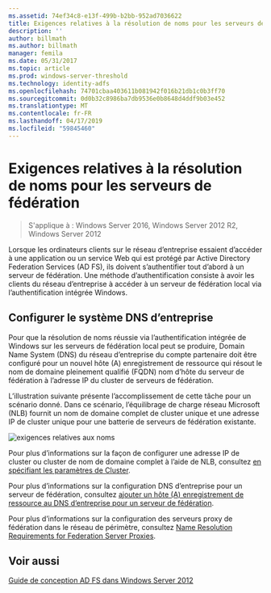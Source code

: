 ```yaml
---
ms.assetid: 74ef34c8-e13f-499b-b2bb-952ad7036622
title: Exigences relatives à la résolution de noms pour les serveurs de fédération
description: ''
author: billmath
ms.author: billmath
manager: femila
ms.date: 05/31/2017
ms.topic: article
ms.prod: windows-server-threshold
ms.technology: identity-adfs
ms.openlocfilehash: 74701cbaa403611b081942f016b21db1c0b3ff70
ms.sourcegitcommit: 0d0b32c8986ba7db9536e0b8648d4ddf9b03e452
ms.translationtype: MT
ms.contentlocale: fr-FR
ms.lasthandoff: 04/17/2019
ms.locfileid: "59845460"
---
```

# <a name="name-resolution-requirements-for-federation-servers"></a>Exigences relatives à la résolution de noms pour les serveurs de fédération

>S'applique à : Windows Server 2016, Windows Server 2012 R2, Windows Server 2012

Lorsque les ordinateurs clients sur le réseau d’entreprise essaient d’accéder à une application ou un service Web qui est protégé par Active Directory Federation Services \(AD FS\), ils doivent s’authentifier tout d’abord à un serveur de fédération. Une méthode d’authentification consiste à avoir les clients du réseau d’entreprise à accéder à un serveur de fédération local via l’authentification intégrée Windows.  
  
## <a name="configure-corporate-dns"></a>Configurer le système DNS d’entreprise  
Pour que la résolution de noms réussie via l’authentification intégrée de Windows sur les serveurs de fédération local peut se produire, Domain Name System \(DNS\) du réseau d’entreprise du compte partenaire doit être configuré pour un nouvel hôte \(A\) enregistrement de ressource qui résout le nom de domaine pleinement qualifié \(FQDN\) nom d’hôte du serveur de fédération à l’adresse IP du cluster de serveurs de fédération.  
  
L’illustration suivante présente l’accomplissement de cette tâche pour un scénario donné. Dans ce scénario, l’équilibrage de charge réseau Microsoft \(NLB\) fournit un nom de domaine complet de cluster unique et une adresse IP de cluster unique pour une batterie de serveurs de fédération existante.  
  
![exigences relatives aux noms](media/adfs2_deploy_single_fs.gif)  
  
Pour plus d’informations sur la façon de configurer une adresse IP de cluster ou cluster de nom de domaine complet à l’aide de NLB, consultez [en spécifiant les paramètres de Cluster](https://go.microsoft.com/fwlink/?LinkId=75282).  
  
Pour plus d’informations sur la configuration DNS d’entreprise pour un serveur de fédération, consultez [ajouter un hôte &#40;A&#41; enregistrement de ressource au DNS d’entreprise pour un serveur de fédération](../../ad-fs/deployment/Add-a-Host--A--Resource-Record-to-Corporate-DNS-for-a-Federation-Server.md).  
  
Pour plus d’informations sur la configuration des serveurs proxy de fédération dans le réseau de périmètre, consultez [Name Resolution Requirements for Federation Server Proxies](Name-Resolution-Requirements-for-Federation-Server-Proxies.md).  
  

## <a name="see-also"></a>Voir aussi
[Guide de conception AD FS dans Windows Server 2012](AD-FS-Design-Guide-in-Windows-Server-2012.md)

